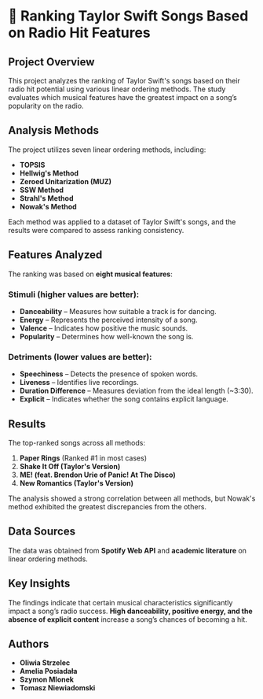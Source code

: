 
# 🎵 Ranking Taylor Swift Songs Based on Radio Hit Features

##  Project Overview
This project analyzes the ranking of Taylor Swift's songs based on their radio hit potential using various linear ordering methods. The study evaluates which musical features have the greatest impact on a song’s popularity on the radio.

##  Analysis Methods
The project utilizes seven linear ordering methods, including:

- **TOPSIS**
- **Hellwig's Method**
- **Zeroed Unitarization (MUZ)**
- **SSW Method**
- **Strahl's Method**
- **Nowak's Method**

Each method was applied to a dataset of Taylor Swift's songs, and the results were compared to assess ranking consistency.

##  Features Analyzed
The ranking was based on **eight musical features**:

###  Stimuli (higher values are better):
- **Danceability** – Measures how suitable a track is for dancing.
- **Energy** – Represents the perceived intensity of a song.
- **Valence** – Indicates how positive the music sounds.
- **Popularity** – Determines how well-known the song is.

###  Detriments (lower values are better):
- **Speechiness** – Detects the presence of spoken words.
- **Liveness** – Identifies live recordings.
- **Duration Difference** – Measures deviation from the ideal length (~3:30).
- **Explicit** – Indicates whether the song contains explicit language.

##  Results
The top-ranked songs across all methods:

1. **Paper Rings**  (Ranked #1 in most cases)
2. **Shake It Off (Taylor's Version)**
3. **ME! (feat. Brendon Urie of Panic! At The Disco)**
4. **New Romantics (Taylor's Version)**

The analysis showed a strong correlation between all methods, but Nowak's method exhibited the greatest discrepancies from the others.

##  Data Sources
The data was obtained from **Spotify Web API** and **academic literature** on linear ordering methods.

##  Key Insights
The findings indicate that certain musical characteristics significantly impact a song’s radio success. **High danceability, positive energy, and the absence of explicit content** increase a song’s chances of becoming a hit.

##  Authors
- **Oliwia Strzelec**
- **Amelia Posiadała**
- **Szymon Mlonek**
- **Tomasz Niewiadomski**

